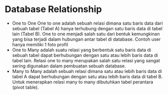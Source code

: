 # Database Relationship

- One to One
  One to one adalah sebuah relasi dimana satu baris data dari sebuah tabel (Tabel A) hanya terhubung dengan satu baris data di tabel lain (Tabel B). One to one menjadi salah satu dari bentuk kemungkinan yang bisa terjadi dalam hubungan antar tabel di database. Contoh user hanya memiliki 1 foto profil
- One to Many
  adalah suatu relasi yang berbentuk satu baris data di sebuah tabel dapat berhubungan dengan satu atau lebih baris data di tabel lain. Relasi one to many merupakan salah satu relasi yang sangat sering digunakan dalam pembuatan sebuah database.
- Many to Many adalah sebuah relasi dimana satu atau lebih baris data di tabel A dapat berhubungan dengan satu atau lebih baris data di tabel B. Untuk menerapkan relasi many to many dibutuhkan tabel perantara (pivot table).
